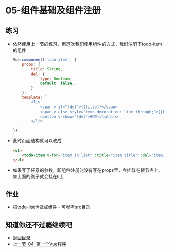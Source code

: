 # 05-组件基础及组件注册

## 练习

* 依然使用上一节的练习，但这次我们使用组件的方式，我们注册下todo-item的组件
    ```js
    Vue.component('todo-item', {
        props: {
            title: String,
            del: {
                type: Boolean,
                default: false,
            }
        },
        template: `
            <li>
                <span v-if="!del">{{title}}</span>
                <span v-else style="text-decoration: line-through;">{{title}}</span>
                <button v-show="!del">删除</button>
            </li>                
        `
    })    
    ```
* 此时页面结构就可以改成
    ```html
    <ul>
        <todo-item v-for="item in list" :title="item.title" :del="item.del"></todo-item>
    </ul>    
    ```    
* 如果写了任意的参数，即组件注册时没有写在props里，会挂载在根节点上，如上面的例子就会挂在li上 

## 作业

* 把todo-list也做成组件 - 可参考src目录  

## 知道你还不过瘾继续吧       

* [返回目录](../../README.md)
* [上一节-04-第一个Vue程序](./04-第一个Vue程序.md)